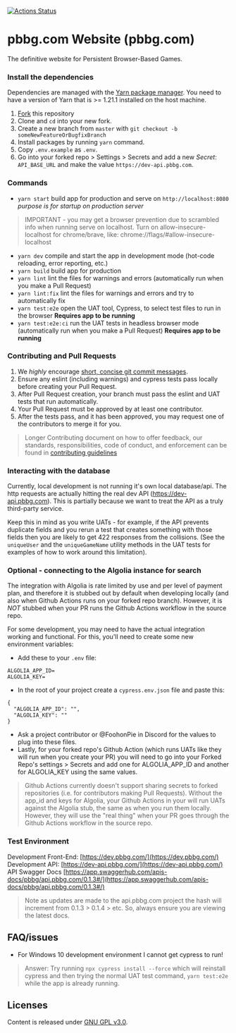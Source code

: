 [![Actions Status](https://github.com/foohonpie/pbbg.com/workflows/main/badge.svg)](https://github.com/foohonpie/pbbg.com/actions)

# pbbg.com Website (pbbg.com)
The definitive website for Persistent Browser-Based Games.

### Install the dependencies
Dependencies are managed with the [Yarn package manager](https://classic.yarnpkg.com/en/docs/install/#mac-stable).
You need to have a version of Yarn that is >= 1.21.1 installed on the host machine.

1. [Fork](https://docs.github.com/en/free-pro-team@latest/github/getting-started-with-github/fork-a-repo) this repository
2. Clone and `cd` into your new fork.
3. Create a new branch from `master` with `git checkout -b someNewFeatureOrBugfixBranch`
4. Install packages by running `yarn` command.
5. Copy `.env.example` as `.env`.
6. Go into your forked repo > Settings > Secrets and add a new *Secret*:  `API_BASE_URL` and make the value `https://dev-api.pbbg.com`.

### Commands
* `yarn start` build app for production and serve on `http://localhost:8080` *purpose is for startup on production server*
> IMPORTANT - you may get a browser prevention due to scrambled info when running serve on localhost.
> Turn on allow-insecure-localhost for chrome/brave, like: chrome://flags/#allow-insecure-localhost
* `yarn dev` compile and start the app in development mode (hot-code reloading, error reporting, etc.)
* `yarn build` build app for production
* `yarn lint` lint the files for warnings and errors (automatically run when you make a Pull Request)
* `yarn lint:fix` lint the files for warnings and errors and try to automatically fix
* `yarn test:e2e` open the UAT tool, Cypress, to select test files to run in the browser **Requires app to be running**
* `yarn test:e2e:ci` run the UAT tests in headless browser mode (automatically run when you make a Pull Request) **Requires app to be running**

### Contributing and Pull Requests
1. We *highly* encourage [short, concise git commit messages](https://chris.beams.io/posts/git-commit/).
2. Ensure any eslint (including warnings) and cypress tests pass locally before creating your Pull Request.
3. After Pull Request creation, your branch must pass the eslint and UAT tests that run automatically.
4. Your Pull Request must be approved by at least one contributor.
5. After the tests pass, and it has been approved, you may request one of the contributors to merge it for you.

> Longer Contributing document on how to offer feedback, our standards, responsibilities, code of conduct, and
>enforcement can be found in [contributing guidelines](/CONTRIBUTING.md)

### Interacting with the database
Currently, local development is not running it's own local database/api. The http requests are actually hitting the real
dev API (https://dev-api.pbbg.com). This is partially because we want to treat the API as a truly third-party service.

Keep this in mind as you write UATs - for example, if the API prevents duplicate fields and you rerun a test that
creates something with those fields then you are likely to get 422 responses from the collisions. (See the `uniqueUser`
and the `uniqueGameName` utility methods in the UAT tests for examples of how to work around this limitation).

### Optional - connecting to the Algolia instance for search
The integration with Algolia is rate limited by use and per level of payment plan, and therefore it is stubbed out by
default when developing locally (and also when Github Actions runs on your forked repo branch). However, it is *NOT*
stubbed when your PR runs the Github Actions workflow in the source repo.

For some development, you may need to have the actual integration working and functional. For this, you'll need to
create some new environment variables:
* Add these to your `.env` file:
```
ALGOLIA_APP_ID=
ALGOLIA_KEY=
```
* In the root of your project create a `cypress.env.json` file and paste this:
```
{
  "ALGOLIA_APP_ID": "",
  "ALGOLIA_KEY": ""
}

```
* Ask a project contributor or @FoohonPie in Discord for the values to plug into these files.
* Lastly, for your forked repo's Github Action (which runs UATs like they will run when you create your PR) you will
need to go into your Forked Repo's settings > Secrets and add one for ALGOLIA_APP_ID and another for ALGOLIA_KEY using
the same values.

> Github Actions currently doesn't support sharing secrets to forked repositories (i.e. for contributors making Pull
> Requests). Without the app_id and keys for Algolia, your Github Actions in your will run UATs against the Algolia
> stub, the same as when you run them locally. However, they will use the "real thing" when your PR goes through the
> Github Actions workflow in the source repo.

### Test Environment
Development Front-End: [https://dev.pbbg.com/](https://dev.pbbg.com/)
Development API: [https://dev-api.pbbg.com/](https://dev-api.pbbg.com/)
API Swagger Docs [https://app.swaggerhub.com/apis-docs/pbbg/api.pbbg.com/0.1.3#/](https://app.swaggerhub.com/apis-docs/pbbg/api.pbbg.com/0.1.3#/)
> Note as updates are made to the api.pbbg.com project the hash will increment from 0.1.3 > 0.1.4 > etc. So, always ensure you are viewing the latest docs.

## FAQ/issues
* For Windows 10 development environment I cannot get cypress to run!
> Answer: Try running `npx cypress install --force` which will reinstall cypress and then trying the normal UAT test command, `yarn test:e2e` while the app is already running.

## Licenses
Content is released under [GNU GPL v3.0](https://www.gnu.org/licenses/gpl-3.0.en.html).
